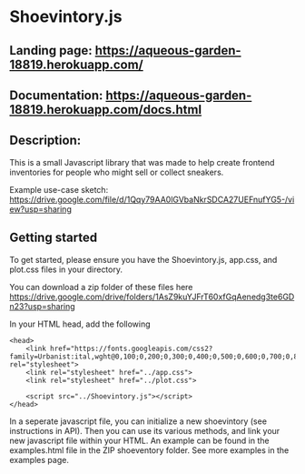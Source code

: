 # Shoevintory.js

## Landing page: https://aqueous-garden-18819.herokuapp.com/

## Documentation: https://aqueous-garden-18819.herokuapp.com/docs.html

## Description: 

This is a small Javascript library that was made to help create frontend inventories for people who might sell or collect sneakers. 

Example use-case sketch: https://drive.google.com/file/d/1Qqy79AA0lGVbaNkrSDCA27UEFnufYG5-/view?usp=sharing

## Getting started

To get started, please ensure you have the Shoevintory.js, app.css, and plot.css files in your directory.

You can download a zip folder of these files here https://drive.google.com/drive/folders/1AsZ9kuYJFrT60xfGqAenedg3te6GDn23?usp=sharing

In your HTML head, add the following
```
<head>
    <link href="https://fonts.googleapis.com/css2?family=Urbanist:ital,wght@0,100;0,200;0,300;0,400;0,500;0,600;0,700;0,800;0,900;1,100;1,200;1,300;1,400;1,500;1,600;1,700;1,800;1,900&display=swap" rel="stylesheet">
    <link rel="stylesheet" href="../app.css">
    <link rel="stylesheet" href="../plot.css">

    <script src="../Shoevintory.js"></script>
</head>
```
In a seperate javascript file, you can initialize a new shoevintory (see instructions in API). Then you can use its various methods, and link your new javascript file within your HTML. An example can be found in the examples.html file in the ZIP shoeventory folder. See more examples in the examples page.
